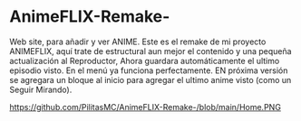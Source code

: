 # AnimeFLIX-Remake-
Web site, para añadir y ver ANIME. Este es el remake de mi proyecto ANIMEFLIX, aquí trate de estructural aun mejor el contenido y una pequeña actualización al Reproductor, Ahora guardara automáticamente el ultimo episodio visto. En el menú ya funciona perfectamente. EN próxima versión se agregara un bloque al inicio para agregar el ultimo anime visto (como un Seguir Mirando).

https://github.com/PilitasMC/AnimeFLIX-Remake-/blob/main/Home.PNG
